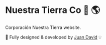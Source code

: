 # Nuestra Tierra Co 🐢 🌎

Corporación Nuestra Tierra website.

🧠 Fully designed & developed by [Juan David](https://www.linkedin.com/in/juan-david-jaramillo-025749a6/) 💡

